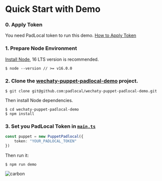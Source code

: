 # Quick Start with Demo
### 0. Apply Token
You need PadLocal token to run this demo. [How to Apply Token](https://github.com/padlocal/wechaty-puppet-padlocal/wiki/How-to-Apply-Token)

### 1. Prepare Node Environment
[Install Node](https://nodejs.org/), 16 LTS version is recommended.
```
$ node --version // >= v16.0.0
``` 
### 2. Clone the [wechaty-puppet-padlocal-demo](https://github.com/padlocal/wechaty-puppet-padlocal-demo) project.

```
$ git clone git@github.com:padlocal/wechaty-puppet-padlocal-demo.git
```
Then install Node dependencies.
```
$ cd wechaty-puppet-padlocal-demo
$ npm install
``` 

### 3. Set you PadLocal Token in [`main.ts`](https://github.com/padlocal/wechaty-puppet-padlocal-demo/blob/master/main.ts)
```ts
const puppet = new PuppetPadlocal({
    token: "YOUR_PADLOCAL_TOKEN"
})
```
Then run it:
```
$ npm run demo
```
![carbon](https://user-images.githubusercontent.com/64943823/117439626-a6cde080-af65-11eb-85a5-815aa422b5c5.png)
